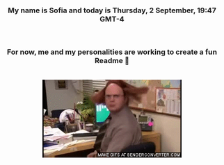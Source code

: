


<div align="center">
<h3 >My name is Sofia and today is Thursday, 2 September, 19:47 GMT-4</h3><br>
<h3 >For now, me and my personalities are working to create a fun Readme 👋
</h3><br>
<img src='img/dwight.gif' alt='working...'/>
</div>
